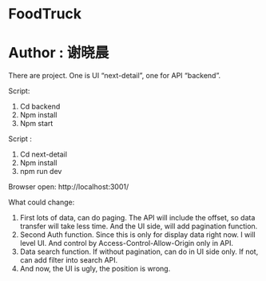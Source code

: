 # FoodTruck
# Author : 谢晓晨


There are project. 
One is UI “next-detail”, one for API “backend”.


Script: 
1.	Cd backend
2.	Npm install 
3.	Npm start

Script :
1.	Cd next-detail
2.	Npm install 
3.	npm run dev


Browser open: http://localhost:3001/


What could change:
1.	First lots of data, can do paging. The API will include the offset, so data transfer will take less time. And the UI side, will add pagination function.
2.	Second Auth function. Since this is only for display data right now. I will level UI. And control by Access-Control-Allow-Origin only in API.
3.	Data search function. If without pagination, can do in UI side only. If not, can add filter into search API.
4.	And now, the UI is ugly, the position is wrong. 
